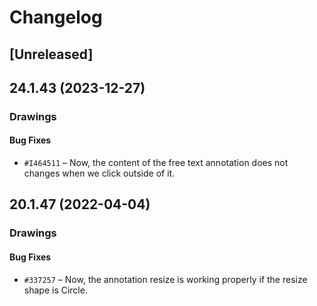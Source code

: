 # Changelog

## [Unreleased]

## 24.1.43 (2023-12-27)

### Drawings

#### Bug Fixes

- `#I464511` – Now, the content of the free text annotation does not changes when we click outside of it.

## 20.1.47 (2022-04-04)

### Drawings

#### Bug Fixes

- `#337257` – Now, the annotation resize is working properly if the resize shape is Circle.
